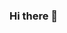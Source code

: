### Hi there 👋

<!--
**scorpion77777/scorpion77777** is a ✨ _special_ ✨ repository because its `README.md` (this file) appears on your GitHub profile.

Here are some ideas to get you started:

- 🔭 I’m currently working on ...
- 🌱 I’m currently learning ...
- 👯 I’m looking to collaborate on ...
- 🤔 I’m looking for help with ...
- 💬 Ask me about ...
- 📫 How to reach me: https://scorpion77777.github.io/vahan.martirosyan/
- 😄 Pronouns: ...
- ⚡ Fun fact: ...
-->

